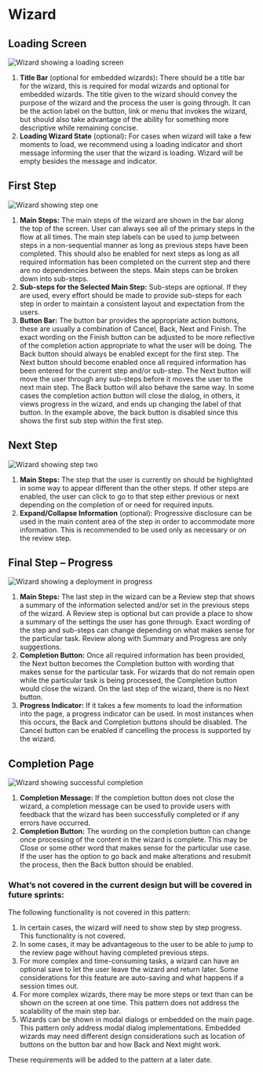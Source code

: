 # Wizard

## Loading Screen

![Wizard showing a loading screen](img/wizard-flow-description1.png)

1. **Title Bar** (optional for embedded wizards)**:** There should be a title bar for the wizard, this is required for modal wizards and optional for embedded wizards. The title given to the wizard should convey the purpose of the wizard and the process the user is going through. It can be the action label on the button, link or menu that invokes the wizard, but should also take advantage of the ability for something more descriptive while remaining concise.
1. **Loading Wizard State** (optional)**:** For cases when wizard will take a few moments to load, we recommend using a loading indicator and short message informing the user that the wizard is loading. Wizard will be empty besides the message and indicator.

## First Step

![Wizard showing step one](img/wizard-flow-description2.png)

1. **Main Steps:** The main steps of the wizard are shown in the bar along the top of the screen. User can always see all of the primary steps in the flow at all times. The main step labels can be used to jump between steps in a non-sequential manner as long as previous steps have been completed. This should also be enabled for next steps as long as all required information has been completed on the current step and there are no dependencies between the steps. Main steps can be broken down into sub-steps.
1. **Sub-steps for the Selected Main Step:** Sub-steps are optional. If they are used, every effort should be made to provide sub-steps for each step in order to maintain a consistent layout and expectation from the users.
1. **Button Bar:** The button bar provides the appropriate action buttons, these are usually a combination of Cancel, Back, Next and Finish. The exact wording on the Finish button can be adjusted to be more reflective of the completion action appropriate to what the user will be doing. The Back button should always be enabled except for the first step. The Next button should become enabled once all required information has been entered for the current step and/or sub-step. The Next button will move the user through any sub-steps before it moves the user to the next main step. The Back button will also behave the same way. In some cases the completion action button will close the dialog, in others, it views progress in the wizard, and ends up changing the label of that button.
In the example above, the back button is disabled since this shows the first sub step within the first step.

## Next Step

![Wizard showing step two](img/wizard-flow-description3.png)

1. **Main Steps:** The step that the user is currently on should be highlighted in some way to appear different than the other steps. If other steps are enabled, the user can click to go to that step either previous or next depending on the completion of or need for required inputs.
1. **Expand/Collapse Information** (optional): Progressive disclosure can be used in the main content area of the step in order to accommodate more information. This is recommended to be used only as necessary or on the review step.

## Final Step – Progress

![Wizard showing a deployment in progress](img/wizard-flow-description4.png)

1. **Main Steps:** The last step in the wizard can be a Review step that shows a summary of the information selected and/or set in the previous steps of the wizard. A Review step is optional but can provide a place to show a summary of the settings the user has gone through. Exact wording of the step and sub-steps can change depending on what makes sense for the particular task. Review along with Summary and Progress are only suggestions.
1. **Completion Button:** Once all required information has been provided, the Next button becomes the Completion button with wording that makes sense for the particular task. For wizards that do not remain open while the particular task is being processed, the Completion button would close the wizard. On the last step of the wizard, there is no Next button.
1. **Progress Indicator:** If it takes a few moments to load the information into the page, a progress indicator can be used. In most instances when this occurs, the Back and Completion buttons should be disabled. The Cancel button can be enabled if cancelling the process is supported by the wizard.

## Completion Page

![Wizard showing successful completion](img/wizard-flow-description5.png)

1. **Completion Message:** If the completion button does not close the wizard, a completion message can be used to provide users with feedback that the wizard has been successfully completed or if any errors have occurred.
1. **Completion Button:** The wording on the completion button can change once processing of the content in the wizard is complete. This may be Close or some other word that makes sense for the particular use case. If the user has the option to go back and make alterations and resubmit the process, then the Back button should be enabled.

### What’s not covered in the current design but will be covered in future sprints:

The following functionality is not covered in this pattern:

1. In certain cases, the wizard will need to show step by step progress. This functionality is not covered.
1. In some cases, it may be advantageous to the user to be able to jump to the review page without having completed previous steps.
1. For more complex and time-consuming tasks, a wizard can have an optional save to let the user leave the wizard and return later. Some considerations for this feature are auto-saving and what happens if a session times out.
1. For more complex wizards, there may be more steps or text than can be shown on the screen at one time. This pattern does not address the scalability of the main step bar.
1. Wizards can be shown in modal dialogs or embedded on the main page. This pattern only address modal dialog implementations. Embedded wizards may need different design considerations such as location of buttons on the button bar and how Back and Next might work.

These requirements will be added to the pattern at a later date.
